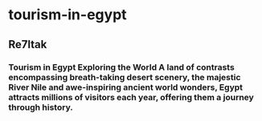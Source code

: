 # tourism-in-egypt
## Re7ltak 
### Tourism in Egypt Exploring the World A land of contrasts encompassing breath-taking desert scenery, the majestic River Nile and awe-inspiring ancient world wonders, Egypt attracts millions of visitors each year, offering them a journey through history.
